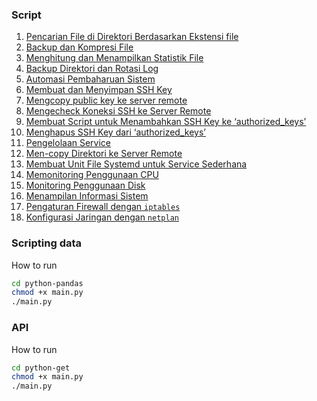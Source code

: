### Script

1. [Pencarian File di Direktori Berdasarkan Ekstensi file](find_by.sh)
2. [Backup dan Kompresi File](backup.sh)
3. [Menghitung dan Menampilkan Statistik File](stats.sh)
4. [Backup Direktori dan Rotasi Log](logs-rotate.sh)
5. [Automasi Pembaharuan Sistem](system-upgrade.sh)
6. [Membuat dan Menyimpan SSH Key](ssh-generator.sh)
7. [Mengcopy public key ke server remote](ssh-pub-copy.sh)
8. [Mengecheck Koneksi SSH ke Server Remote](check-ssh.sh)
9. [Membuat Script untuk Menambahkan SSH Key ke ‘authorized_keys’](add-ssh.sh)
10. [Menghapus SSH Key dari ‘authorized_keys’](remove-ssh.sh)
11. [Pengelolaan Service](srvc.sh)
12. [Men-copy Direktori ke Server Remote](scp.sh)
13. [Membuat Unit File Systemd untuk Service Sederhana](python-systemd.sh)
14. [Memonitoring Penggunaan CPU](cpu.sh)
15. [Monitoring Penggunaan Disk](disk.sh)
16. [Menampilan Informasi Sistem](system-info.sh)
17. [Pengaturan Firewall dengan `iptables`](iptables.sh)
18. [Konfigurasi Jaringan dengan `netplan`](netplans.sh)


### Scripting data
How to run
```bash
cd python-pandas
chmod +x main.py
./main.py
```

### API
How to run
```bash
cd python-get
chmod +x main.py
./main.py
```